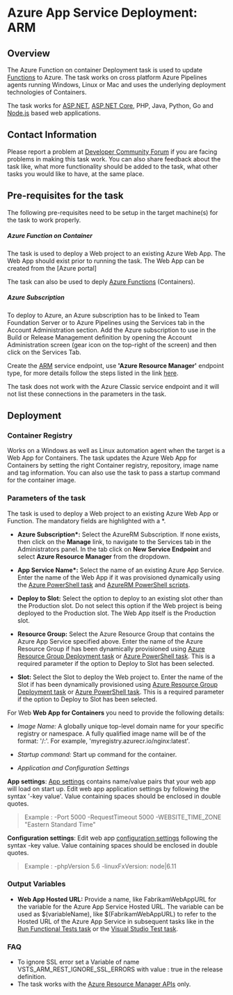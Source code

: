 #  Azure App Service Deployment: ARM 

## Overview

The Azure Function on container Deployment task is used to update [Functions](https://docs.microsoft.com/en-us/azure/azure-functions/) to Azure. The task works on cross platform Azure Pipelines agents running Windows, Linux or Mac and uses the underlying deployment technologies of Containers.

The task works for [ASP.NET](https://www.visualstudio.com/en-us/docs/release/examples/azure/azure-web-apps-from-build-and-release-hubs), [ASP.NET Core](https://www.visualstudio.com/en-us/docs/release/examples/azure/aspnet-core10-azure-web-apps), PHP, Java, Python, Go and [Node.js](https://www.visualstudio.com/en-us/docs/release/examples/nodejs/node-to-azure-webapps) based web applications.

## Contact Information

Please report a problem at [Developer Community Forum](https://developercommunity.visualstudio.com/spaces/21/index.html) if you are facing problems in making this task work.  You can also share feedback about the task like, what more functionality should be added to the task, what other tasks you would like to have, at the same place.

## Pre-requisites for the task

The following pre-requisites need to be setup in the target machine(s) for the task to work properly.

##### Azure Function on Container

The task is used to deploy a Web  project to an existing Azure Web App. The Web App should exist prior to running the task. The Web App can be created from the [Azure portal]

The task can also be used to deply [Azure Functions](https://azure.microsoft.com/en-in/services/functions/) (Containers).

##### Azure Subscription

To deploy to Azure, an Azure subscription has to be linked to Team Foundation Server or to Azure Pipelines using the Services tab in the Account Administration section. Add the Azure subscription to use in the Build or Release Management definition by opening the Account Administration screen (gear icon on the top-right of the screen) and then click on the Services Tab.

Create the [ARM](https://azure.microsoft.com/en-in/documentation/articles/resource-group-overview/) service endpoint, use **'Azure Resource Manager'** endpoint type, for more details follow the steps listed in the link [here](https://go.microsoft.com/fwlink/?LinkID=623000&clcid=0x409).

The task does not work with the Azure Classic service endpoint and it will not list these connections in the parameters in the task.

## Deployment

### Container Registry
Works on a Windows as well as Linux automation agent when the target is a Web App for Containers. The task updates the Azure Web App for Containers by setting the right Container registry, repository, image name and tag information. You can also use the task to pass a startup command for the container image.

### Parameters of the task
The task is used to deploy a Web  project to an existing Azure Web App or Function. The mandatory fields are highlighted with a *.

* **Azure Subscription\*:** Select the AzureRM Subscription. If none exists, then click on the **Manage** link, to navigate to the Services tab in the Administrators panel. In the tab click on **New Service Endpoint** and select **Azure Resource Manager** from the dropdown.

* **App Service Name\*:** Select the name of an existing Azure App Service. Enter the name of the Web App if it was provisioned dynamically using the [Azure PowerShell task](https://github.com/Microsoft/vsts-tasks/tree/master/Tasks/AzurePowerShell) and [AzureRM PowerShell scripts](https://msdn.microsoft.com/en-us/library/mt619237.aspx).

* **Deploy to Slot:** Select the option to deploy to an existing slot other than the Production slot. Do not select this option if the Web project is being deployed to the Production slot. The Web App itself is the Production slot.

* **Resource Group:** Select the Azure Resource Group that contains the Azure App Service specified above. Enter the name of the Azure Resource Group if has been dynamically provisioned using [Azure Resource Group Deployment task](https://github.com/Microsoft/vsts-tasks/tree/master/Tasks/DeployAzureResourceGroup) or [Azure PowerShell task](https://github.com/Microsoft/vsts-tasks/tree/master/Tasks/AzurePowerShell). This is a required parameter if the option to Deploy to Slot has been selected.

* **Slot:** Select the Slot to deploy the Web project to. Enter the name of the Slot if has been dynamically provisioned using [Azure Resource Group Deployment task](https://github.com/Microsoft/vsts-tasks/tree/master/Tasks/DeployAzureResourceGroup) or [Azure PowerShell task](https://github.com/Microsoft/vsts-tasks/tree/master/Tasks/AzurePowerShell). This is a required parameter if the option to Deploy to Slot has been selected.

For Web **Web App for Containers** you need to provide the following details:
* *Image Name:*
A globally unique top-level domain name for your specific registry or namespace. A fully qualified image name will be of the format: '<registry or namespace>/<repository>:<tag>'. For example, 'myregistry.azurecr.io/nginx:latest'.
  
* *Startup command:*
Start up command for the container.

* *Application and Configuration Settings*

**App settings**: [App settings](https://docs.microsoft.com/en-us/azure/app-service/web-sites-configure#app-settings) contains name/value pairs that your web app will load on start up. Edit web app application settings by following the syntax '-key value'. Value containing spaces should be enclosed in double quotes.
>Example : -Port 5000 -RequestTimeout 5000 
>-WEBSITE_TIME_ZONE "Eastern Standard Time"

**Configuration settings**:
Edit web app [configuration settings](https://docs.microsoft.com/en-us/azure/app-service/web-sites-configure) following the syntax -key value. Value containing spaces should be enclosed in double quotes.
>Example : -phpVersion 5.6 -linuxFxVersion: node|6.11

### Output Variables

* **Web App Hosted URL:** Provide a name, like FabrikamWebAppURL for the variable for the Azure App Service Hosted URL. The variable can be used as $(variableName), like $(FabrikamWebAppURL) to refer to the Hosted URL of the Azure App Service in subsequent tasks like in the [Run Functional Tests task](https://github.com/Microsoft/vsts-tasks/tree/master/Tasks/RunDistributedTests) or the [Visual Studio Test task](https://github.com/Microsoft/vsts-tasks/tree/master/Tasks/VsTest).


### FAQ
* To ignore SSL error set a Variable of name VSTS_ARM_REST_IGNORE_SSL_ERRORS with value : true in the release definition.
* The task works with the [Azure Resource Manager APIs](https://msdn.microsoft.com/en-us/library/azure/dn790568.aspx) only.
